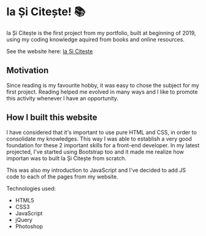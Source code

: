 # Ia Și Citește! :books:


 Ia Și Citește is the first project from my portfolio, built at beginning of 2019, using my coding knowledge aquired from books and online resources.
 
See the website here: [Ia Și Citește](https://silviurdr.github.io/index.html)
 
 ## Motivation

Since reading is my favourite hobby, it was easy to chose the subject for my first project. Reading helped me evolved in many ways and I like to promote this activity whenever I have an opportunity.

## How I built this website

I have considered that it's important to use pure HTML and CSS, in order to consolidate my knowledges. This way I was able to establish a very good foundation for these 2 important skills for a front-end developer. In my latest projected, I've started using Bootstrap too and it made me realize how importan was to built Ia Și Citește from scratch. 

This was also my introduction to JavaScript and I've decided to add JS code to each of the pages from my website. 

Technologies used:

* HTML5
* CSS3
* JavaScript
* jQuery
* Photoshop

